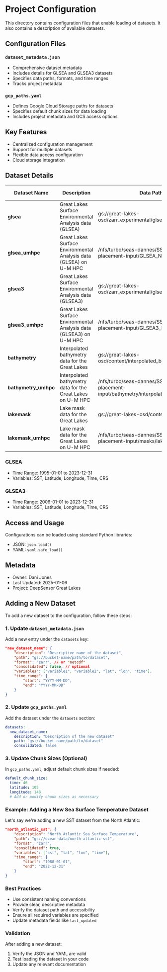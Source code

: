 # Project Configuration

This directory contains configuration files that enable loading of datasets. It also contains a description of available datasets. 

## Configuration Files

### `dataset_metadata.json`
- Comprehensive dataset metadata
- Includes details for GLSEA and GLSEA3 datasets
- Specifies data paths, formats, and time ranges
- Tracks project metadata

### `gcp_paths.yaml`
- Defines Google Cloud Storage paths for datasets
- Specifies default chunk sizes for data loading
- Includes project metadata and GCS access options

## Key Features

- Centralized configuration management
- Support for multiple datasets
- Flexible data access configuration
- Cloud storage integration

## Dataset Details

| **Dataset Name**     | **Description**                                              | **Data Path**                                                       | **Format** | **Consolidated** | **Variables**                            | **Time Range**           |
|----------------------|--------------------------------------------------------------|--------------------------------------------------------------------|------------|------------------|------------------------------------------|--------------------------|
| **glsea**            | Great Lakes Surface Environmental Analysis data (GLSEA)      | gs://great-lakes-osd/zarr_experimental/glsea                        | zarr       | No               | sst, lat, lon, time, crs                 | 1995-01-01 to 2023-12-31 |
| **glsea_umhpc**      | Great Lakes Surface Environmental Analysis data (GLSEA) on U-M HPC | /nfs/turbo/seas-dannes/SST-sensor-placement-input/GLSEA_NETCDF       | netcdf     | No               | sst, lat, lon, time, crs                 | 1995-01-01 to 2023-12-31 |
| **glsea3**           | Great Lakes Surface Environmental Analysis data (GLSEA3)     | gs://great-lakes-osd/zarr_experimental/glsea3                       | zarr       | No               | sst, lat, lon, time, crs                 | 2006-01-01 to 2023-12-31 |
| **glsea3_umhpc**     | Great Lakes Surface Environmental Analysis data (GLSEA3) on U-M HPC | /nfs/turbo/seas-dannes/SST-sensor-placement-input/GLSEA3_NETCDF      | netcdf     | No               | sst, lat, lon, time, crs                 | 2006-01-01 to 2023-12-31 |
| **bathymetry**       | Interpolated bathymetry data for the Great Lakes             | gs://great-lakes-osd/context/interpolated_bathymetry.nc             | netcdf     | N/A              | N/A                                      | N/A                      |
| **bathymetry_umhpc** | Interpolated bathymetry data for the Great Lakes on U-M HPC     | /nfs/turbo/seas-dannes/SST-sensor-placement-input/bathymetry/interpolated_bathymetry.nc | netcdf     | N/A              | N/A                                      | N/A                      |
| **lakemask**         | Lake mask data for the Great Lakes                          | gs://great-lakes-osd/context/lakemask.nc                            | netcdf     | N/A              | N/A                                      | N/A                      |
| **lakemask_umhpc**   | Lake mask data for the Great Lakes on U-M HPC                  | /nfs/turbo/seas-dannes/SST-sensor-placement-input/masks/lakemask.nc | netcdf     | N/A              | N/A                                      | N/A                      |


### GLSEA
- Time Range: 1995-01-01 to 2023-12-31
- Variables: SST, Latitude, Longitude, Time, CRS

### GLSEA3
- Time Range: 2006-01-01 to 2023-12-31
- Variables: SST, Latitude, Longitude, Time, CRS

## Access and Usage

Configurations can be loaded using standard Python libraries:
- JSON: `json.load()`
- YAML: `yaml.safe_load()`

## Metadata

- Owner: Dani Jones
- Last Updated: 2025-01-06
- Project: DeepSensor Great Lakes

## Adding a New Dataset

To add a new dataset to the configuration, follow these steps:

### 1. Update `dataset_metadata.json`

Add a new entry under the `datasets` key:

```json
"new_dataset_name": {
    "description": "Descriptive name of the dataset",
    "path": "gs://bucket-name/path/to/dataset",
    "format": "zarr", // or "netcdf"
    "consolidated": false, // optional
    "variables": ["variable1", "variable2", "lat", "lon", "time"],
    "time_range": {
        "start": "YYYY-MM-DD",
        "end": "YYYY-MM-DD"
    }
}
```

### 2. Update `gcp_paths.yaml`

Add the dataset under the `datasets` section:

```yaml
datasets:
  new_dataset_name:
    description: "Description of the new dataset"
    path: "gs://bucket-name/path/to/dataset"
    consolidated: false
```

### 3. Update Chunk Sizes (Optional)

In `gcp_paths.yaml`, adjust default chunk sizes if needed:

```yaml
default_chunk_size:
  time: 46
  latitude: 105
  longitude: 148
  # Add or modify chunk sizes as necessary
```

### Example: Adding a New Sea Surface Temperature Dataset

Let's say we're adding a new SST dataset from the North Atlantic:

```json
"north_atlantic_sst": {
    "description": "North Atlantic Sea Surface Temperature",
    "path": "gs://ocean-data/north-atlantic-sst",
    "format": "zarr",
    "consolidated": true,
    "variables": ["sst", "lat", "lon", "time"],
    "time_range": {
        "start": "1980-01-01",
        "end": "2022-12-31"
    }
}
```

### Best Practices

- Use consistent naming conventions
- Provide clear, descriptive metadata
- Verify the dataset path and accessibility
- Ensure all required variables are specified
- Update metadata fields like `last_updated`

### Validation

After adding a new dataset:
1. Verify the JSON and YAML are valid
2. Test loading the dataset in your code
3. Update any relevant documentation

